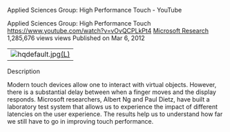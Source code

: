 Applied Sciences Group: High Performance Touch - YouTube

Applied Sciences Group: High Performance Touch
https://www.youtube.com/watch?v=vOvQCPLkPt4
[Microsoft Research](https://www.youtube.com/channel/UCCb9_Kn8F_Opb3UCGm-lILQ)
1,285,676 views views
Published on Mar 6, 2012

|     |
| --- |
| ![hqdefault.jpg](../_resources/ef932ad9fcd92e213a72306ff53f5724.jpg)[(L)](https://www.youtube.com/watch?v=vOvQCPLkPt4) |

Description

Modern touch devices allow one to interact with virtual objects. However, there is a substantial delay between when a finger moves and the display responds. Microsoft researchers, Albert Ng and Paul Dietz, have built a laboratory test system that allows us to experience the impact of different latencies on the user experience. The results help us to understand how far we still have to go in improving touch performance.